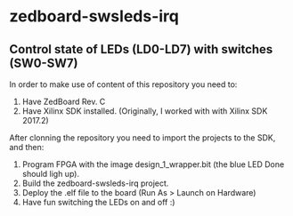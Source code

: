 # zedboard-swsleds-irq
## Control state of LEDs (LD0-LD7) with switches (SW0-SW7)

In order to make use of content of this repository you need to:
1. Have ZedBoard Rev. C
1. Have Xilinx SDK installed. (Originally, I worked with with Xilinx SDK 2017.2)

After clonning the repository you need to import the projects to the SDK, and then:
1. Program FPGA with the image design_1_wrapper.bit (the blue LED Done should ligh up).
1. Build the zedboard-swsleds-irq project.
1. Deploy the .elf file to the board (Run As > Launch on Hardware)
1. Have fun switching the LEDs on and off :)
